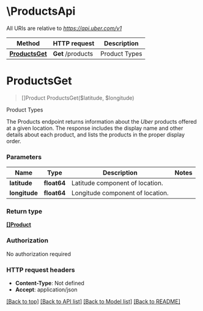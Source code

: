 # \ProductsApi

All URIs are relative to *https://api.uber.com/v1*

Method | HTTP request | Description
------------- | ------------- | -------------
[**ProductsGet**](ProductsApi.md#ProductsGet) | **Get** /products | Product Types


# **ProductsGet**
> []Product ProductsGet($latitude, $longitude)

Product Types

The Products endpoint returns information about the *Uber* products offered at a given location. The response includes the display name and other details about each product, and lists the products in the proper display order. 


### Parameters

Name | Type | Description  | Notes
------------- | ------------- | ------------- | -------------
 **latitude** | **float64**| Latitude component of location. | 
 **longitude** | **float64**| Longitude component of location. | 

### Return type

[**[]Product**](Product.md)

### Authorization

No authorization required

### HTTP request headers

 - **Content-Type**: Not defined
 - **Accept**: application/json

[[Back to top]](#) [[Back to API list]](../README.md#documentation-for-api-endpoints) [[Back to Model list]](../README.md#documentation-for-models) [[Back to README]](../README.md)


